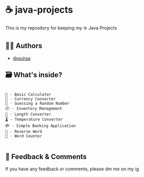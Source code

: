 
# ☕ java-projects


This is my repository for keeping my ☕ Java Projects

## 🧑‍💻 Authors


- [@quiraa](https://www.github.com/quiraa)


## 🗃️ What's inside?


<pre class="notranslate">
  <code>
📱 · Basic Calculator
💱 · Currency Converter
🎲 · Guessing a Random Number 
📦 · Inventory Management
📏 · Length Converter
🌡️ · Temperature Converter
💳 · Simple Banking Application
🔄️ · Reverse Word
🧮 · Word Counter
</code>
</pre>

## 💬 Feedback & Comments


If you have any feedback or comments, please dm me on my ig
